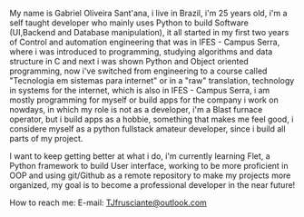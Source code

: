 My name is Gabriel Oliveira Sant'ana, i live in Brazil, i'm 25 years old, i'm a self taught developer who mainly uses Python to build Software (UI,Backend and Database manipulation), it all started in my first two years of Control and automation engineering that was in IFES - Campus Serra, where i was introduced to programming, studying algorithms and data structure in C and next i was shown Python and Object oriented programming, now i've switched from engineering to a course called "Tecnologia em sistemas para internet" or in a "raw" translation, technology in systems for the internet, which is also in IFES - Campus Serra, i am mostly programming for myself or build apps for the company i work on nowdays, in which my role is not as a developer, i'm a Blast furnace operator, but i build apps as a hobbie, something that makes me feel good, i considere myself as a python fullstack amateur developer, since i build all parts of my project.

I want to keep getting better at what i do, i'm currently learning Flet, a Python framework to build User interface, working to be more proficient in OOP and using git/Github as a remote repository to make my projects more organized, my goal is to become a professional developer in the near future!

How to reach me: 
E-mail: TJfrusciante@outlook.com

<!--
**TJfrusciante/TJfrusciante** is a ✨ _special_ ✨ repository because its `README.md` (this file) appears on your GitHub profile.

Here are some ideas to get you started:

- 🔭 I’m currently working on ...
- 🌱 I’m currently learning ...
- 👯 I’m looking to collaborate on ...
- 🤔 I’m looking for help with ...
- 💬 Ask me about ...
- 📫 How to reach me: ...
- 😄 Pronouns: ...
- ⚡ Fun fact: ...
-->
